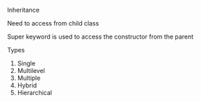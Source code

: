 

Inheritance

Need to access from child class


Super keyword is used to access the constructor from the parent

Types

1. Single
2. Multilevel
3. Multiple
4. Hybrid
5. Hierarchical

